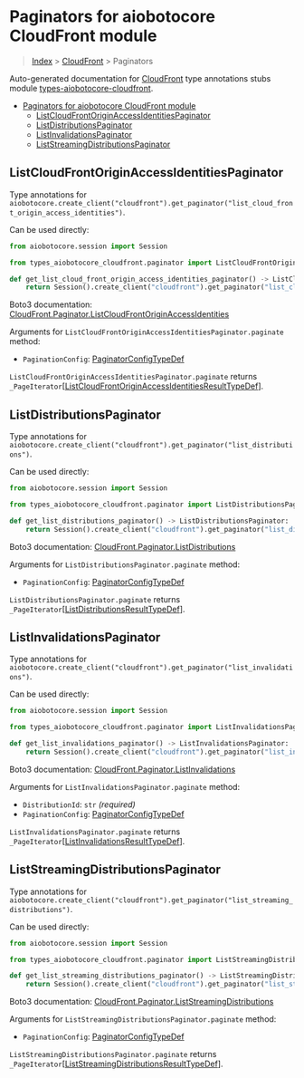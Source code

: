 <a id="paginators-for-aiobotocore-cloudfront-module"></a>

# Paginators for aiobotocore CloudFront module

> [Index](..) > [CloudFront](.) > Paginators

Auto-generated documentation for
[CloudFront](https://boto3.amazonaws.com/v1/documentation/api/latest/reference/services/cloudfront.html#CloudFront)
type annotations stubs module
[types-aiobotocore-cloudfront](https://pypi.org/project/types-aiobotocore-cloudfront/).

- [Paginators for aiobotocore CloudFront module](#paginators-for-aiobotocore-cloudfront-module)
  - [ListCloudFrontOriginAccessIdentitiesPaginator](#listcloudfrontoriginaccessidentitiespaginator)
  - [ListDistributionsPaginator](#listdistributionspaginator)
  - [ListInvalidationsPaginator](#listinvalidationspaginator)
  - [ListStreamingDistributionsPaginator](#liststreamingdistributionspaginator)

<a id="listcloudfrontoriginaccessidentitiespaginator"></a>

## ListCloudFrontOriginAccessIdentitiesPaginator

Type annotations for
`aiobotocore.create_client("cloudfront").get_paginator("list_cloud_front_origin_access_identities")`.

Can be used directly:

```python
from aiobotocore.session import Session

from types_aiobotocore_cloudfront.paginator import ListCloudFrontOriginAccessIdentitiesPaginator

def get_list_cloud_front_origin_access_identities_paginator() -> ListCloudFrontOriginAccessIdentitiesPaginator:
    return Session().create_client("cloudfront").get_paginator("list_cloud_front_origin_access_identities")
```

Boto3 documentation:
[CloudFront.Paginator.ListCloudFrontOriginAccessIdentities](https://boto3.amazonaws.com/v1/documentation/api/latest/reference/services/cloudfront.html#CloudFront.Paginator.ListCloudFrontOriginAccessIdentities)

Arguments for `ListCloudFrontOriginAccessIdentitiesPaginator.paginate` method:

- `PaginationConfig`:
  [PaginatorConfigTypeDef](./type_defs.md#paginatorconfigtypedef)

`ListCloudFrontOriginAccessIdentitiesPaginator.paginate` returns
`_PageIterator`\[[ListCloudFrontOriginAccessIdentitiesResultTypeDef](./type_defs.md#listcloudfrontoriginaccessidentitiesresulttypedef)\].

<a id="listdistributionspaginator"></a>

## ListDistributionsPaginator

Type annotations for
`aiobotocore.create_client("cloudfront").get_paginator("list_distributions")`.

Can be used directly:

```python
from aiobotocore.session import Session

from types_aiobotocore_cloudfront.paginator import ListDistributionsPaginator

def get_list_distributions_paginator() -> ListDistributionsPaginator:
    return Session().create_client("cloudfront").get_paginator("list_distributions")
```

Boto3 documentation:
[CloudFront.Paginator.ListDistributions](https://boto3.amazonaws.com/v1/documentation/api/latest/reference/services/cloudfront.html#CloudFront.Paginator.ListDistributions)

Arguments for `ListDistributionsPaginator.paginate` method:

- `PaginationConfig`:
  [PaginatorConfigTypeDef](./type_defs.md#paginatorconfigtypedef)

`ListDistributionsPaginator.paginate` returns
`_PageIterator`\[[ListDistributionsResultTypeDef](./type_defs.md#listdistributionsresulttypedef)\].

<a id="listinvalidationspaginator"></a>

## ListInvalidationsPaginator

Type annotations for
`aiobotocore.create_client("cloudfront").get_paginator("list_invalidations")`.

Can be used directly:

```python
from aiobotocore.session import Session

from types_aiobotocore_cloudfront.paginator import ListInvalidationsPaginator

def get_list_invalidations_paginator() -> ListInvalidationsPaginator:
    return Session().create_client("cloudfront").get_paginator("list_invalidations")
```

Boto3 documentation:
[CloudFront.Paginator.ListInvalidations](https://boto3.amazonaws.com/v1/documentation/api/latest/reference/services/cloudfront.html#CloudFront.Paginator.ListInvalidations)

Arguments for `ListInvalidationsPaginator.paginate` method:

- `DistributionId`: `str` *(required)*
- `PaginationConfig`:
  [PaginatorConfigTypeDef](./type_defs.md#paginatorconfigtypedef)

`ListInvalidationsPaginator.paginate` returns
`_PageIterator`\[[ListInvalidationsResultTypeDef](./type_defs.md#listinvalidationsresulttypedef)\].

<a id="liststreamingdistributionspaginator"></a>

## ListStreamingDistributionsPaginator

Type annotations for
`aiobotocore.create_client("cloudfront").get_paginator("list_streaming_distributions")`.

Can be used directly:

```python
from aiobotocore.session import Session

from types_aiobotocore_cloudfront.paginator import ListStreamingDistributionsPaginator

def get_list_streaming_distributions_paginator() -> ListStreamingDistributionsPaginator:
    return Session().create_client("cloudfront").get_paginator("list_streaming_distributions")
```

Boto3 documentation:
[CloudFront.Paginator.ListStreamingDistributions](https://boto3.amazonaws.com/v1/documentation/api/latest/reference/services/cloudfront.html#CloudFront.Paginator.ListStreamingDistributions)

Arguments for `ListStreamingDistributionsPaginator.paginate` method:

- `PaginationConfig`:
  [PaginatorConfigTypeDef](./type_defs.md#paginatorconfigtypedef)

`ListStreamingDistributionsPaginator.paginate` returns
`_PageIterator`\[[ListStreamingDistributionsResultTypeDef](./type_defs.md#liststreamingdistributionsresulttypedef)\].
